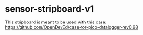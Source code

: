 # sensor-stripboard-v1
This stripboard is meant to be used with this case: https://github.com/OpenDevEd/case-for-pico-datalogger-rev0.98
